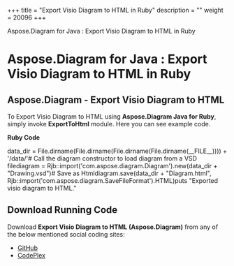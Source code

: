 +++
title = "Export Visio Diagram to HTML in Ruby" 
description = "" 
weight = 20096 
+++

Aspose.Diagram for Java : Export Visio Diagram to HTML in Ruby  

# Aspose.Diagram for Java : Export Visio Diagram to HTML in Ruby


## Aspose.Diagram - Export Visio Diagram to HTML

To Export Visio Diagram to HTML using **Aspose.Diagram Java for Ruby**, simply invoke **ExportToHtml** module. Here you can see example code.

**Ruby Code**

data\_dir = File.dirname(File.dirname(File.dirname(File.dirname(\_\_FILE\_\_)))) + '/data/'# Call the diagram constructor to load diagram from a VSD filediagram = Rjb::import('com.aspose.diagram.Diagram').new(data\_dir + "Drawing.vsd")# Save as Htmldiagram.save(data\_dir + "Diagram.html", Rjb::import('com.aspose.diagram.SaveFileFormat').HTML)puts "Exported visio diagram to HTML."

## Download Running Code

Download **Export Visio Diagram to HTML (Aspose.Diagram)** from any of the below mentioned social coding sites:

*   [GitHub](https://github.com/asposediagram/Aspose.Diagram-for-Java/blob/master/Plugins/Aspose_Diagram_Java_for_Ruby/lib/asposediagramjava/Export/exporttohtml.rb)
*   [CodePlex](https://asposediagramjavaruby.codeplex.com/SourceControl/latest#lib/asposediagramjava/Export/exporttohtml.rb)

